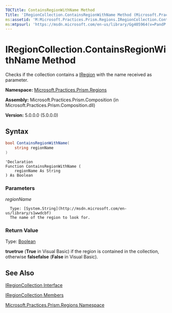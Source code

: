 ```yaml
---
TOCTitle: ContainsRegionWithName Method
Title: 'IRegionCollection.ContainsRegionWithName Method (Microsoft.Practices.Prism.Regions)'
ms:assetid: 'M:Microsoft.Practices.Prism.Regions.IRegionCollection.ContainsRegionWithName(System.String)'
ms:mtpsurl: 'https://msdn.microsoft.com/en-us/library/Gg405964(v=PandP.50)'
---
```


# IRegionCollection.ContainsRegionWithName Method

Checks if the collection contains a [IRegion](https://msdn.microsoft.com/en-us/library/microsoft.practices.prism.regions.iregion(v=pandp.50)) with the name received as parameter.

**Namespace:** [Microsoft.Practices.Prism.Regions](https://msdn.microsoft.com/en-us/library/microsoft.practices.prism.regions(v=pandp.50))

**Assembly:** Microsoft.Practices.Prism.Composition (in Microsoft.Practices.Prism.Composition.dll)

**Version:** 5.0.0.0 (5.0.0.0)

## Syntax

```C#
bool ContainsRegionWithName(
	string regionName
)
```

```VB
'Declaration
Function ContainsRegionWithName ( 
	regionName As String
) As Boolean
```

### Parameters

*regionName*

      Type: [System.String](http://msdn.microsoft.com/en-us/library/s1wwdcbf)
      The name of the region to look for.

### Return Value

Type: [Boolean](http://msdn.microsoft.com/en-us/library/a28wyd50)<br/>
**truetrue** (**True** in Visual Basic) if the region is contained in the collection, otherwise **falsefalse** (**False** in Visual Basic).

## See Also

[IRegionCollection Interface](https://msdn.microsoft.com/en-us/library/microsoft.practices.prism.regions.iregioncollection(v=pandp.50))

[IRegionCollection Members](https://msdn.microsoft.com/en-us/library/microsoft.practices.prism.regions.iregioncollection_members(v=pandp.50))

[Microsoft.Practices.Prism.Regions Namespace](https://msdn.microsoft.com/en-us/library/microsoft.practices.prism.regions(v=pandp.50))